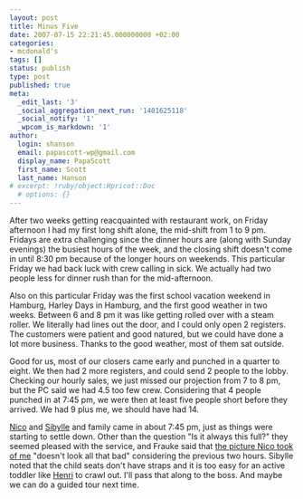 ```yaml
---
layout: post
title: Minus Five
date: 2007-07-15 22:21:45.000000000 +02:00
categories:
- mcdonald's
tags: []
status: publish
type: post
published: true
meta:
  _edit_last: '3'
  _social_aggregation_next_run: '1401625118'
  _social_notify: '1'
  _wpcom_is_markdown: '1'
author:
  login: shanson
  email: papascott-wp@gmail.com
  display_name: PapaScott
  first_name: Scott
  last_name: Hanson
# excerpt: !ruby/object:Hpricot::Doc
  # options: {}
---
```

<p>After two weeks getting reacquainted with restaurant work, on Friday afternoon I had my first long shift alone, the mid-shift from 1 to 9 pm. Fridays are extra challenging since the dinner hours are (along with Sunday evenings) the busiest hours of the week, and the closing shift doesn't come in until 8:30 pm because of the longer hours on weekends. This particular Friday we had back luck with crew calling in sick. We actually had two people less for dinner rush than for the mid-afternoon.</p>
<p>Also on this particular Friday was the first school vacation weekend in Hamburg, Harley Days in Hamburg, and the first good weather in two weeks. Between 6 and 8 pm it was like getting rolled over with a steam roller. We literally had lines out the door, and I could only open 2 registers. The customers were patient and good natured, but we could have done a lot more business. Thanks to the good weather, most of them sat outside.</p>
<p>Good for us, most of our closers came early and punched in a quarter to eight. We then had 2 more registers, and could send 2 people to the lobby. Checking our hourly sales, we just missed our projection from 7 to 8 pm, but the PC said we had 4.5 too few crew. Considering that 4 people punched in at 7:45 pm, we were then at least five people short before they arrived. We had 9 plus me, we should have had 14.</p>
<p><a href="http://lumma.de/">Nico</a> and <a href="http://sibylle.blogg.de/">Sibylle</a> and family came in about 7:45 pm, just as things were starting to settle down. Other than the question "Is it always this full?" they seemed pleased with the service, and Frauke said that <a href="http://lumma.de/eintrag.php?id=3514">the picture Nico took of me</a> "doesn't look all that bad" considering the previous two hours. Sibylle noted that the child seats don't have straps and it is too easy for an active toddler like <a href="http://sibylle.blogg.de/eintrag.php?id=490">Henri</a> to crawl out. I'll pass that along to the boss. And maybe we can do a guided tour next time.</p>
